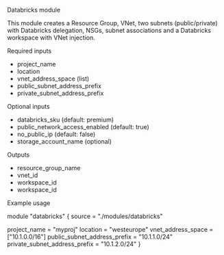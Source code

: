 Databricks module

This module creates a Resource Group, VNet, two subnets (public/private) with Databricks delegation, NSGs, subnet associations and a Databricks workspace with VNet injection.

Required inputs
- project_name
- location
- vnet_address_space (list)
- public_subnet_address_prefix
- private_subnet_address_prefix

Optional inputs
- databricks_sku (default: premium)
- public_network_access_enabled (default: true)
- no_public_ip (default: false)
- storage_account_name (optional)

Outputs
- resource_group_name
- vnet_id
- workspace_id
- workspace_id

Example usage

module "databricks" {
  source = "./modules/databricks"

  project_name = "myproj"
  location = "westeurope"
  vnet_address_space = ["10.1.0.0/16"]
  public_subnet_address_prefix = "10.1.1.0/24"
  private_subnet_address_prefix = "10.1.2.0/24"
}
